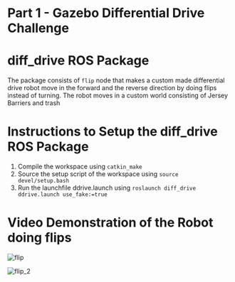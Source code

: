 # Part 1 - Gazebo Differential Drive Challenge



# diff_drive ROS Package
The package consists of `flip` node that makes a custom made differential drive robot move in the forward and the reverse direction by doing flips instead of turning. The robot moves in a custom world consisting of Jersey Barriers and trash

# Instructions to Setup the diff_drive ROS Package

1. Compile the workspace using `catkin_make`
2. Source the setup script of the workspace using `source devel/setup.bash`
3. Run the launchfile ddrive.launch using `roslaunch diff_drive ddrive.launch use_fake:=true`


# Video Demonstration of the Robot doing flips

![flip](https://user-images.githubusercontent.com/82998852/140469253-8fb2db6e-1ee6-4918-a62f-f99d30edc294.gif)

![flip_2](https://user-images.githubusercontent.com/82998852/140587950-8541cb63-514c-4e59-b3b9-b01e41bf1fc7.gif)

